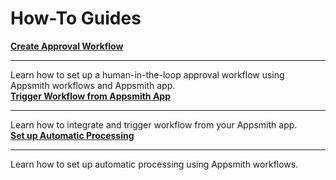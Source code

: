 # How-To Guides

<div className="containerGridSampleApp">
<div className="containerColumnSampleApp columnGrid column-one">
        <div className="containerCol">
            <a href="workflows/how-to-guides/create-approval-workflow"><strong>Create Approval Workflow</strong></a>
        </div> <hr/>
        <div className="containerDescription">Learn how to set up a human-in-the-loop approval workflow using Appsmith workflows and Appsmith app.</div>
        <div className="containerTutorialLink"></div>
    </div>
<div className="containerColumnSampleApp columnGrid column-two">
<div className="containerCol">
            <a href="workflows/how-to-guides/trigger-workflow-from-appsmith-app"><strong>Trigger Workflow from Appsmith App</strong></a>
        </div> <hr/>
        <div className="containerDescription">Learn how to integrate and trigger workflow from your Appsmith app.</div>
</div>
</div>

<div className="containerGridSampleApp">
    <div className="containerColumnSampleApp columnGrid column-one">
        <div className="containerCol">
           <a href="workflows/how-to-guides/set-up-automatic-processing"><strong>Set up Automatic Processing</strong></a>
        </div><hr/>
        <div className="containerDescription">Learn how to set up automatic processing using Appsmith workflows.</div>
    </div>
    <div className="columnGrid column-two" style={{margin: "10px"}}>
   </div>
</div>